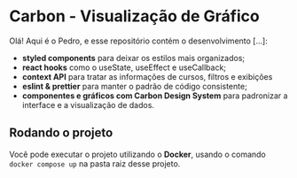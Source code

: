 # Carbon - Visualização de Gráfico

Olá! Aqui é o Pedro, e esse repositório contém o desenvolvimento [...]:

- **styled components** para deixar os estilos mais organizados;
- **react hooks** como o useState, useEffect e useCallback;
- **context API** para tratar as informações de cursos, filtros e exibições
- **eslint & prettier** para manter o padrão de código consistente;
- **componentes e gráficos com Carbon Design System** para padronizar a interface e a visualização de dados.

## Rodando o projeto

Você pode executar o projeto utilizando o **Docker**, usando o comando `docker compose up` na pasta raiz desse projeto.
